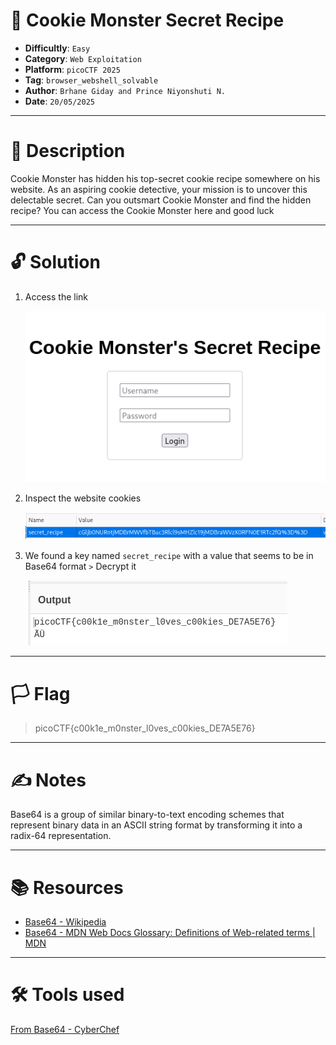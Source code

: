 # :briefcase: Cookie Monster Secret Recipe

- **Difficultly**: `Easy`
- **Category**: `Web Exploitation`
- **Platform**: `picoCTF 2025`
- **Tag**: `browser_webshell_solvable`
- **Author**: `Brhane Giday and Prince Niyonshuti N.`
- **Date**: `20/05/2025`

---

# :pencil: Description

Cookie Monster has hidden his top-secret cookie recipe somewhere on his website. As an aspiring cookie detective, your mission is to uncover this delectable secret. Can you outsmart Cookie Monster and find the hidden recipe? You can access the Cookie Monster here and good luck

---

# :unlock: Solution

1. Access the link

    ![image1](images/image1.png)

2. Inspect the website cookies

    ![image2](images/image2.png)

3. We found a key named `secret_recipe` with a value that seems to be in Base64 format `>` Decrypt it

    ![image3](images/image3.png)

---

# :white_flag: Flag

> picoCTF{c00k1e_m0nster_l0ves_c00kies_DE7A5E76}

---

# :writing_hand: Notes

Base64 is a group of similar binary-to-text encoding schemes that represent binary data in an ASCII string format by transforming it into a radix-64 representation.

---

# :books: Resources

- [Base64 - Wikipedia](https://en.wikipedia.org/wiki/Base64)
- [Base64 - MDN Web Docs Glossary: Definitions of Web-related terms | MDN](https://developer.mozilla.org/en-US/docs/Glossary/Base64)

---

# :hammer_and_wrench: Tools used

[From Base64 - CyberChef](https://gchq.github.io/CyberChef/#recipe=From_Base64('A-Za-z0-9%2B/%3D',true,false))

